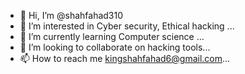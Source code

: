 - 👋 Hi, I’m @shahfahad310
- 👀 I’m interested in Cyber security, Ethical hacking ...
- 🌱 I’m currently learning Computer science ...
- 💞️ I’m looking to collaborate on hacking tools...
- 📫 How to reach me kingshahfahad6@gmail.com...

<!---
shahfahad310/shahfahad310 is a ✨ special ✨ repository because its `README.md` (this file) appears on your GitHub profile.
You can click the Preview link to take a look at your changes.
--->
